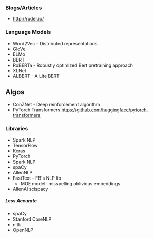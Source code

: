 ### Blogs/Articles
* http://ruder.io/

### Language Models
* Word2Vec - Distributed representations
* GloVe
* ELMo
* BERT
* RoBERTa - Robustly optimized Bert pretraining approach
* XLNet
* ALBERT - A Lite BERT

## Algos
* ConZNet - Deep reinforcement algorithm
* PyTorch Transformers https://github.com/huggingface/pytorch-transformers

### Libraries
* Spark NLP
* TensorFlow
* Keras
* PyTorch
* Spark NLP
* spaCy
* AllenNLP
* FastText - FB's NLP lib
  * MOE model- misspelling oblivious embeddings
* AllenAI scispacy

##### Less Accurate 
* spaCy
* Stanford CoreNLP
* nltk
* OpenNLP











